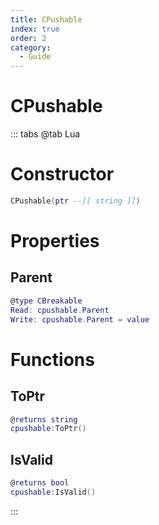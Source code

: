 ```yaml
---
title: CPushable
index: true
order: 2
category:
  - Guide
---
```


# CPushable

::: tabs
@tab Lua
# Constructor
```lua
CPushable(ptr --[[ string ]])
```
# Properties
## Parent 
```lua
@type CBreakable
Read: cpushable.Parent
Write: cpushable.Parent = value
```
# Functions
## ToPtr
```lua
@returns string
cpushable:ToPtr()
```
## IsValid
```lua
@returns bool
cpushable:IsValid()
```

:::